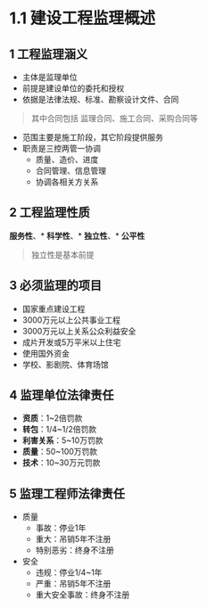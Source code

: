 # 1.1 建设工程监理概述

## 1 工程监理涵义

* 主体是监理单位
* 前提是建设单位的委托和授权
* 依据是法律法规、标准、勘察设计文件、合同
> 其中合同包括 监理合同、施工合同、采购合同等
* 范围主要是施工阶段，其它阶段提供服务
* 职责是三控两管一协调
    - 质量、造价、进度
    - 合同管理、信息管理
    - 协调各相关方关系

## 2 工程监理性质

**服务性**、* **科学性**、* **独立性**、* **公平性**
> 独立性是基本前提

## 3 必须监理的项目
* 国家重点建设工程
* 3000万元以上公共事业工程
* 3000万元以上关系公众利益安全
* 成片开发或5万平米以上住宅
* 使用国外资金
* 学校、影剧院、体育场馆

## 4 监理单位法律责任
* **资质**：1~2倍罚款
* **转包**：1/4~1/2倍罚款
* **利害关系**：5~10万罚款
* **质量**：50~100万罚款
* **技术**：10~30万元罚款

## 5 监理工程师法律责任
* 质量
    - 事故：停业1年
    - 重大：吊销5年不注册
    - 特别恶劣：终身不注册
* 安全
    - 违规：停业1/4~1年
    - 严重：吊销5年不注册
    - 重大安全事故：终身不注册